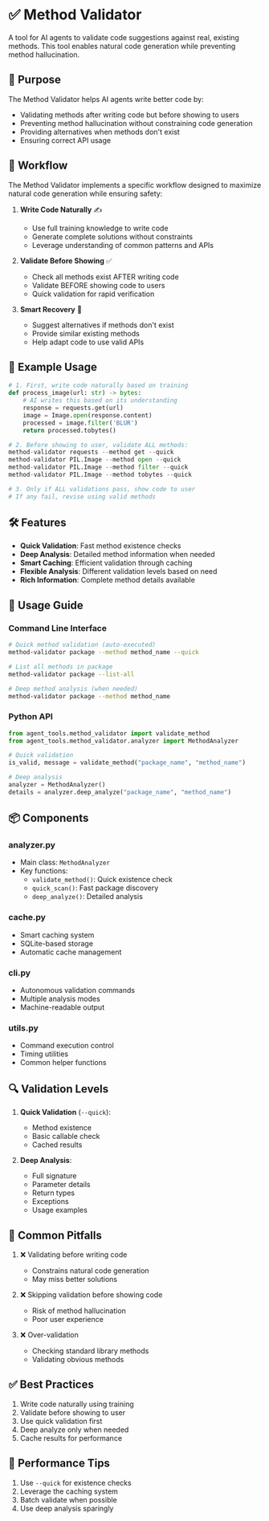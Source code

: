 # ✅ Method Validator

A tool for AI agents to validate code suggestions against real, existing methods. This tool enables natural code generation while preventing method hallucination.

## 🎯 Purpose

The Method Validator helps AI agents write better code by:
- Validating methods after writing code but before showing to users
- Preventing method hallucination without constraining code generation
- Providing alternatives when methods don't exist
- Ensuring correct API usage

## 🔄 Workflow

The Method Validator implements a specific workflow designed to maximize natural code generation while ensuring safety:

1. **Write Code Naturally** ✍️
   - Use full training knowledge to write code
   - Generate complete solutions without constraints
   - Leverage understanding of common patterns and APIs

2. **Validate Before Showing** ✅
   - Check all methods exist AFTER writing code
   - Validate BEFORE showing code to users
   - Quick validation for rapid verification

3. **Smart Recovery** 🔄
   - Suggest alternatives if methods don't exist
   - Provide similar existing methods
   - Help adapt code to use valid APIs

## 📝 Example Usage

```python
# 1. First, write code naturally based on training
def process_image(url: str) -> bytes:
    # AI writes this based on its understanding
    response = requests.get(url)
    image = Image.open(response.content)
    processed = image.filter('BLUR')
    return processed.tobytes()

# 2. Before showing to user, validate ALL methods:
method-validator requests --method get --quick
method-validator PIL.Image --method open --quick
method-validator PIL.Image --method filter --quick
method-validator PIL.Image --method tobytes --quick

# 3. Only if ALL validations pass, show code to user
# If any fail, revise using valid methods
```

## 🛠️ Features

- **Quick Validation**: Fast method existence checks
- **Deep Analysis**: Detailed method information when needed
- **Smart Caching**: Efficient validation through caching
- **Flexible Analysis**: Different validation levels based on need
- **Rich Information**: Complete method details available

## 🚀 Usage Guide

### Command Line Interface

```bash
# Quick method validation (auto-executed)
method-validator package --method method_name --quick

# List all methods in package
method-validator package --list-all

# Deep method analysis (when needed)
method-validator package --method method_name
```

### Python API

```python
from agent_tools.method_validator import validate_method
from agent_tools.method_validator.analyzer import MethodAnalyzer

# Quick validation
is_valid, message = validate_method("package_name", "method_name")

# Deep analysis
analyzer = MethodAnalyzer()
details = analyzer.deep_analyze("package_name", "method_name")
```

## 📦 Components

### analyzer.py
- Main class: `MethodAnalyzer`
- Key functions:
  - `validate_method()`: Quick existence check
  - `quick_scan()`: Fast package discovery
  - `deep_analyze()`: Detailed analysis

### cache.py
- Smart caching system
- SQLite-based storage
- Automatic cache management

### cli.py
- Autonomous validation commands
- Multiple analysis modes
- Machine-readable output

### utils.py
- Command execution control
- Timing utilities
- Common helper functions

## 🔍 Validation Levels

1. **Quick Validation** (`--quick`):
   - Method existence
   - Basic callable check
   - Cached results
   
2. **Deep Analysis**:
   - Full signature
   - Parameter details
   - Return types
   - Exceptions
   - Usage examples

## 🚫 Common Pitfalls

1. ❌ Validating before writing code
   - Constrains natural code generation
   - May miss better solutions
   
2. ❌ Skipping validation before showing code
   - Risk of method hallucination
   - Poor user experience
   
3. ❌ Over-validation
   - Checking standard library methods
   - Validating obvious methods

## ✅ Best Practices

1. Write code naturally using training
2. Validate before showing to user
3. Use quick validation first
4. Deep analyze only when needed
5. Cache results for performance

## 🔧 Performance Tips

1. Use `--quick` for existence checks
2. Leverage the caching system
3. Batch validate when possible
4. Use deep analysis sparingly